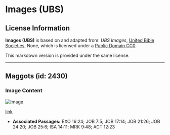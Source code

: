 # Images (UBS)

## License Information

**Images (UBS)** is based on and adapted from: _UBS Images_, [United Bible Societies](https://unitedbiblesocieties.org/), None, which is licensed under a [Public Domain CC0](https://creativecommons.org/public-domain/cc0/).

This markdown version is provided under the same license.



--------------------------------

## Maggots (id: 2430)

### Image Content

![Image](https://cdn.aquifer.bible/aquifer-content/resources/Media/WEB-0612_maggots.jpg)

[link](https://cdn.aquifer.bible/aquifer-content/resources/Media/WEB-0612_maggots.jpg)

* **Associated Passages:** EXO 16:24; JOB 7:5; JOB 17:14; JOB 21:26; JOB 24:20; JOB 25:6; ISA 14:11; MRK 9:48; ACT 12:23

